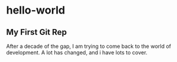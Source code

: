 # hello-world
My First Git Rep
-------------------------------------
After a decade of the gap, I am trying to come back to the world of development. A lot has changed, and i have lots to cover.
